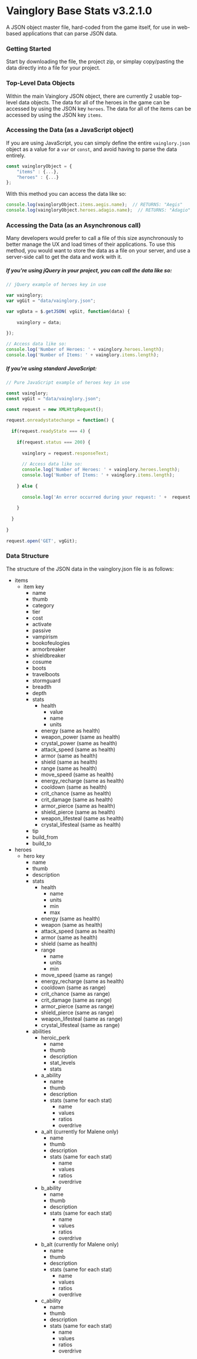 # Vainglory Base Stats v3.2.1.0
A JSON object master file, hard-coded from the game itself, for use in web-based applications that can parse JSON data.

### Getting Started
Start by downloading the file, the project zip, or simplay copy/pasting the data directly into a file for your project.

### Top-Level Data Objects
Within the main Vainglory JSON object, there are currently 2 usable top-level data objects. The data for all of the heroes in the game can be accessed by using the JSON key `heroes`. The data for all of the items can be accessed by using the JSON key `items`.

### Accessing the Data (as a JavaScript object)
If you are using JavaScript, you can simply define the entire `vainglory.json` object as a value for a `var` or `const`, and avoid having to parse the data entirely.
```javascript
const vaingloryObject = {
    "items" : {...},
    "heroes" : {...}
};
```
With this method you can access the data like so:
```javascript
console.log(vaingloryObject.items.aegis.name);  // RETURNS: "Aegis"
console.log(vaingloryObject.heroes.adagio.name);  // RETURNS: "Adagio"
```

### Accessing the Data (as an Asynchronous call)
Many developers would prefer to call a file of this size asynchronously to better manage the UX and load times of their applications. To use this method, you would want to store the data as a file on your server, and use a server-side call to get the data and work with it.

##### If you're using jQuery in your project, you can call the data like so:
```javascript
// jQuery example of heroes key in use

var vainglory;
var vgGit = "data/vainglory.json";

var vgData = $.getJSON( vgGit, function(data) {
    
    vainglory = data;
    
});

// Access data like so:
console.log('Number of Heroes: ' + vainglory.heroes.length);
console.log('Number of Items: ' + vainglory.items.length);
```

##### If you're using standard JavaScript:
```javascript
// Pure JavaScript example of heroes key in use

const vainglory;
const vgGit = "data/vainglory.json";

const request = new XMLHttpRequest();
 
request.onreadystatechange = function() {
  
  if(request.readyState === 4) {
    
    if(request.status === 200) { 
      
      vainglory = request.responseText;
      
      // Access data like so:
      console.log('Number of Heroes: ' + vainglory.heroes.length);
      console.log('Number of Items: ' + vainglory.items.length);
      
    } else {
      
      console.log('An error occurred during your request: ' +  request.status + ' ' + request.statusText);
      
    }
    
  }
  
}
 
request.open('GET', vgGit);
```

### Data Structure
The structure of the JSON data in the vainglory.json file is as follows:
* items
  * item key
    * name
    * thumb
    * category
    * tier
    * cost
    * activate
    * passive
    * vampirism
    * bookofeulogies
    * armorbreaker
    * shieldbreaker
    * cosume
    * boots
    * travelboots
    * stormguard
    * breadth
    * depth
    * stats
      * health
        * value
        * name
        * units
      * energy (same as health)
      * weapon_power (same as health)
      * crystal_power (same as health)
      * attack_speed (same as health)
      * armor (same as health)
      * shield (same as health)
      * range (same as health)
      * move_speed (same as health)
      * energy_recharge (same as health)
      * cooldown (same as health)
      * crit_chance (same as health)
      * crit_damage (same as health)
      * armor_pierce (same as health)
      * shield_pierce (same as health)
      * weapon_lifesteal (same as health)
      * crystal_lifesteal (same as health)
    * tip
    * build_from
    * build_to
* heroes
  * hero key
    * name
    * thumb
    * description
    * stats
      * health
        * name
        * units
        * min
        * max
      * energy (same as health)
      * weapon (same as health)
      * attack_speed (same as health)
      * armor (same as health)
      * shield (same as health)
      * range
        * name
        * units
        * min
      * move_speed (same as range)
      * energy_recharge (same as health)
      * cooldown (same as range)
      * crit_chance (same as range)
      * crit_damage (same as range)
      * armor_pierce (same as range)
      * shield_pierce (same as range)
      * weapon_lifesteal (same as range)
      * crystal_lifesteal (same as range)
    * abilities
      * heroic_perk
        * name
        * thumb
        * description
        * stat_levels
        * stats
      * a_ability
        * name
        * thumb
        * description
        * stats (same for each stat)
          * name
          * values
          * ratios
          * overdrive
      * a_alt (currently for Malene only)
        * name
        * thumb
        * description
        * stats (same for each stat)
          * name
          * values
          * ratios
          * overdrive
      * b_ability
        * name
        * thumb
        * description
        * stats (same for each stat)
          * name
          * values
          * ratios
          * overdrive
      * b_alt (currently for Malene only)
        * name
        * thumb
        * description
        * stats (same for each stat)
          * name
          * values
          * ratios
          * overdrive
      * c_ability
        * name
        * thumb
        * description
        * stats (same for each stat)
          * name
          * values
          * ratios
          * overdrive


